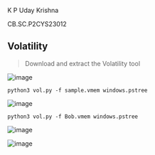 K P Uday Krishna

CB.SC.P2CYS23012

## Volatility

> Download and extract the Volatility tool

![image](https://github.com/udayk01/Cyber-Forensics/assets/52235763/8114c73b-ba0b-456d-9b17-ac9d8e4aa23b)

``` python3 vol.py -f sample.vmem windows.pstree ```

![image](https://github.com/udayk01/Cyber-Forensics/assets/52235763/15d78f7e-774a-4bcb-b0f1-45739606160d)

```python3 vol.py -f Bob.vmem windows.pstree```

![image](https://github.com/udayk01/Cyber-Forensics/assets/52235763/f3576d39-6d1e-4a23-9262-9efd037a13f7)

![image](https://github.com/udayk01/Cyber-Forensics/assets/52235763/6cfc4632-330f-4f67-8e92-e85aeb353cef)
